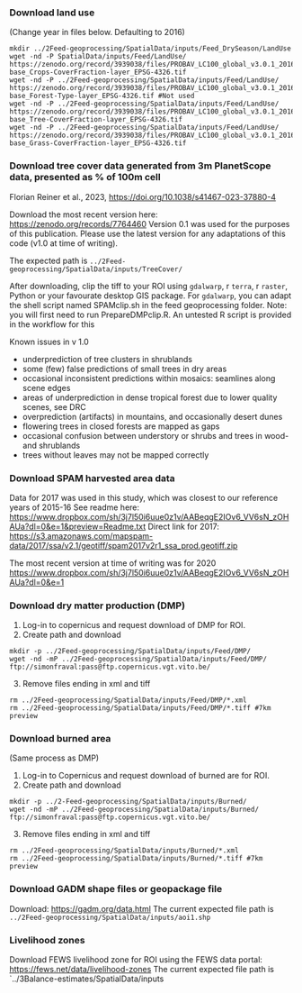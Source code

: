 


### Download land use
(Change year in files below. Defaulting to 2016)
```
mkdir ../2Feed-geoprocessing/SpatialData/inputs/Feed_DrySeason/LandUse
wget -nd -P SpatialData/inputs/Feed/LandUse/ https://zenodo.org/record/3939038/files/PROBAV_LC100_global_v3.0.1_2016-base_Crops-CoverFraction-layer_EPSG-4326.tif
wget -nd -P ../2Feed-geoprocessing/SpatialData/inputs/Feed/LandUse/ https://zenodo.org/record/3939038/files/PROBAV_LC100_global_v3.0.1_2016-base_Forest-Type-layer_EPSG-4326.tif #Not used
wget -nd -P ../2Feed-geoprocessing/SpatialData/inputs/Feed/LandUse/ https://zenodo.org/record/3939038/files/PROBAV_LC100_global_v3.0.1_2016-base_Tree-CoverFraction-layer_EPSG-4326.tif
wget -nd -P ../2Feed-geoprocessing/SpatialData/inputs/Feed/LandUse/ https://zenodo.org/record/3939038/files/PROBAV_LC100_global_v3.0.1_2016-base_Grass-CoverFraction-layer_EPSG-4326.tif
```

### Download tree cover data generated from 3m PlanetScope data, presented as % of 100m cell
Florian Reiner et al., 2023, https://doi.org/10.1038/s41467-023-37880-4

Download the most recent version here:
https://zenodo.org/records/7764460
Version 0.1 was used for the purposes of this publication. Please use the latest version for any adaptations of this code (v1.0 at time of writing).

The expected path is `../2Feed-geoprocessing/SpatialData/inputs/TreeCover/`

After downloading, clip the tiff to your ROI using `gdalwarp`, r `terra`, r `raster`, Python or your favourate desktop GIS package. For `gdalwarp`, you can adapt the shell script named SPAMclip.sh in the feed geoprocessing folder. Note: you will first need to run PrepareDMPclip.R. An untested R script is provided in the workflow for this

Known issues in v 1.0
- underprediction of tree clusters in shrublands
- some (few) false predictions of small trees in dry areas
- occasional inconsistent predictions within mosaics: seamlines along scene edges
- areas of underprediction in dense tropical forest due to lower quality scenes, see DRC
- overprediction (artifacts) in mountains, and occasionally desert dunes
- flowering trees in closed forests are mapped as gaps
- occasional confusion between understory or shrubs and trees in wood- and shrublands
- trees without leaves may not be mapped correctly

### Download SPAM harvested area data
Data for 2017 was used in this study, which was closest to our reference years of 2015-16
See readme here: https://www.dropbox.com/sh/3j7l50i6uue0z1v/AABeqgE2IOv6_VV6sN_zOHAUa?dl=0&e=1&preview=Readme.txt
Direct link for 2017: https://s3.amazonaws.com/mapspam-data/2017/ssa/v2.1/geotiff/spam2017v2r1_ssa_prod.geotiff.zip

The most recent version at time of writing was for 2020 https://www.dropbox.com/sh/3j7l50i6uue0z1v/AABeqgE2IOv6_VV6sN_zOHAUa?dl=0&e=1


### Download dry matter production (DMP) 

1) Log-in to copernicus and request download of DMP for ROI.
2) Create path and download
```
mkdir -p ../2Feed-geoprocessing/SpatialData/inputs/Feed/DMP/
wget -nd -mP ../2Feed-geoprocessing/SpatialData/inputs/Feed/DMP/ ftp://simonfraval:pass@ftp.copernicus.vgt.vito.be/
```

3) Remove files ending in xml and tiff
```
rm ../2Feed-geoprocessing/SpatialData/inputs/Feed/DMP/*.xml
rm ../2Feed-geoprocessing/SpatialData/inputs/Feed/DMP/*.tiff #7km preview
```

### Download burned area
(Same process as DMP)
1) Log-in to Copernicus and request download of burned are for ROI.
2) Create path and download
```
mkdir -p ../2-Feed-geoprocessing/SpatialData/inputs/Burned/
wget -nd -mP ../2Feed-geoprocessing/SpatialData/inputs/Burned/ ftp://simonfraval:pass@ftp.copernicus.vgt.vito.be/
```

3) Remove files ending in xml and tiff
```
rm ../2Feed-geoprocessing/SpatialData/inputs/Burned/*.xml
rm ../2Feed-geoprocessing/SpatialData/inputs/Burned/*.tiff #7km preview
```

### Download GADM shape files or geopackage file

Download: https://gadm.org/data.html
The current expected file path is `../2Feed-geoprocessing/SpatialData/inputs/aoi1.shp`

### Livelihood zones

Download FEWS livelihood zone for ROI using the FEWS data portal: https://fews.net/data/livelihood-zones
The current expected file path is `../3Balance-estimates/SpatialData/inputs
